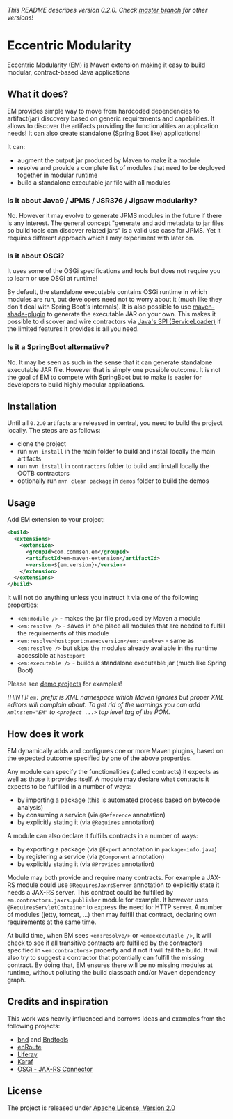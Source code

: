 
_This README describes version 0.2.0. Check [master branch](https://github.com/commsen/EM) for other versions!_

# Eccentric Modularity

Eccentric Modularity (EM) is Maven extension making it easy to build modular, contract-based Java applications


## What it does?

EM provides simple way to move from hardcoded dependencies to artifact(jar) discovery based on generic requirements and capabilities. It allows to discover the artifacts providing the functionalities an application needs! It can also create standalone (Spring Boot like) applications!

It can:
 - augment the output jar produced by Maven to make it a module
 - resolve and provide a complete list of modules that need to be deployed together in modular runtime
 - build a standalone executable jar file with all modules


### Is it about Java9 / JPMS / JSR376 / Jigsaw modularity?

No. However it may evolve to generate JPMS modules in the future if there is any interest. The general concept "generate and add metadata to jar files so build tools can discover related jars" is a valid use case for JPMS. Yet it requires different approach which I may experiment with later on.

### Is it about OSGi?

It uses some of the OSGi specifications and tools but does not require you to learn or use OSGi at runtime!

By default, the standalone executable contains OSGi runtime in which modules are run, but developers need not to worry about it (much like they don't deal with Spring Boot's internals). It is also possible to use [maven-shade-plugin](https://maven.apache.org/plugins/maven-shade-plugin/) to generate the executable JAR on your own. This makes it possible to discover and wire contractors via [Java's SPI (ServiceLoader)](https://docs.oracle.com/javase/tutorial/ext/basics/spi.html#packaging-the-dictionary-service-in-a-jar-file) if the limited features it provides is all you need.

### Is it a SpringBoot alternative?

No. It may be seen as such in the sense that it can generate standalone executable JAR file. However that is simply one possible outcome. It is not the goal of EM to compete with SpringBoot but to make is easier for developers to build highly modular applications.  

## Installation

Until all `0.2.0` artifacts are released in central, you need to build the project locally. The steps are as follows:

 - clone the project
 - run `mvn install` in the main folder to build and install locally the main artifacts
 - run `mvn install` in `contractors` folder to build and install locally the OOTB contractors
 - optionally run `mvn clean package` in `demos` folder to build the demos

## Usage

Add EM extension to your project:
```xml
<build>
  <extensions>
    <extension>
      <groupId>com.commsen.em</groupId>
      <artifactId>em-maven-extension</artifactId>
      <version>${em.version}</version>
    </extension>
  </extensions>
</build>
```

It will not do anything unless you instruct it via one of the following properties:

 - `<em:module />` - makes the jar file produced by Maven a module
 - `<em:resolve />` - saves in one place all modules that are needed to fulfill the requirements of this module
 - `<em:resolve>host:port:name:version</em:resolve>` - same as `<em:resolve />` but skips the modules already available in the runtime accessible at `host:port`
 - `<em:executable />` - builds a standalone executable jar (much like Spring Boot)

Please see [demo projects](https://github.com/commsen/EM/tree/0.2.x/demos) for examples!

_[HINT]: `em:` prefix is XML namespace which Maven ignores but proper XML editors will complain about. To get rid of the warnings you can add `xmlns:em="EM"` to `<project ...>` top level tag of the POM._

## How does it work

EM dynamically adds and configures one or more Maven plugins, based on the expected outcome specified by one of the above properties.

Any module can specify the functionalities (called contracts) it expects as well as those it provides itself. A module may declare what contracts it expects to be fulfilled in a number of ways:

  - by importing a package (this is automated process based on bytecode analysis)
  - by consuming a service (via `@Reference` annotation)
  - by explicitly stating it (via `@Requires` annotation)   

A module can also declare it fulfills contracts in a number of ways:

 - by exporting a package (via `@Export` annotation in `package-info.java`)
 - by registering a service (via `@Component` annotation)
 - by explicitly stating it (via `@Provides` annotation)   

Module may both provide and require many contracts. For example a JAX-RS module could use `@RequiresJaxrsServer` annotation to explicitly state it needs a JAX-RS server. This contract could be fulfilled by `em.contractors.jaxrs.publisher` module for example. It however uses `@RequiresServletContainer` to express the need for HTTP server. A number of modules (jetty, tomcat, ...) then may fulfill that contract, declaring own requirements at the same time.   

At build time, when EM sees `<em:resolve/>` or `<em:executable />`, it will check to see if all transitive contracts are fulfilled by the contractors specified in `<em:contractors>` property and if not it will fail the build. It will also try to suggest a contractor that potentially can fulfill the missing contract. By doing that, EM ensures there will be no missing modules at runtime, without polluting the build classpath and/or Maven dependency graph.     

## Credits and inspiration

This work was heavily influenced and borrows ideas and examples from the following projects:
 - [bnd](http://bnd.bndtools.org/) and [Bndtools](http://bndtools.org/)
 - [enRoute](http://enroute.osgi.org/)
 - [Liferay](http://liferay.com)
 - [Karaf](https://karaf.apache.org/)
 - [OSGi - JAX-RS Connector](https://github.com/hstaudacher/osgi-jax-rs-connector)

## License

The project is released under [Apache License, Version 2.0](https://www.apache.org/licenses/LICENSE-2.0)
